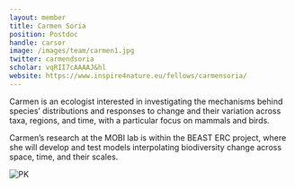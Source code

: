 ```yaml
---
layout: member
title: Carmen Soria
position: Postdoc
handle: carsor
image: /images/team/carmen1.jpg
twitter: carmendsoria
scholar: vqRII7cAAAAJ&hl
website: https://www.inspire4nature.eu/fellows/carmensoria/
---
```



Carmen is an ecologist interested in investigating the mechanisms behind species’ distributions and responses to change and their variation across taxa, regions, and time, with a particular focus on mammals and birds.

Carmen’s research at the MOBI lab is within the BEAST ERC project, where she will develop and test models interpolating biodiversity change across space, time, and their scales. 


![PK](../../../../images/team/carmen2.jpg)
